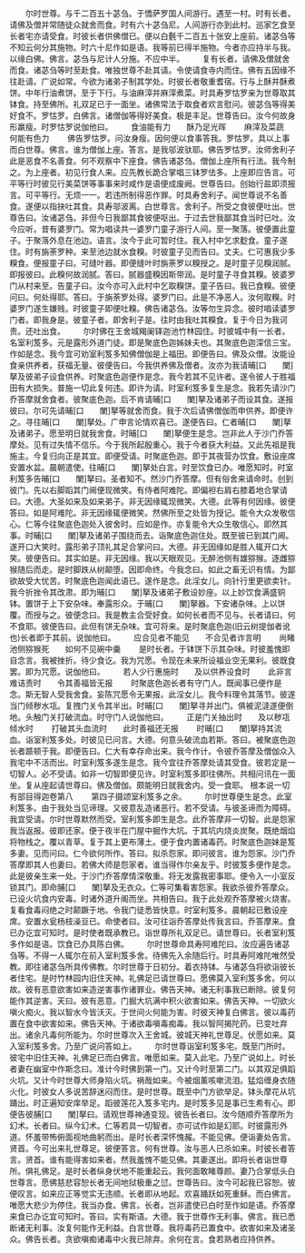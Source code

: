 <!-- { "loadSidebar": true } -->
　　尔时世尊。与千二百五十苾刍。于憍萨罗国人间游行。遇至一村。时有长者。请佛及僧并常随徒众就舍而食。时有六十苾刍尼。人间游行亦到此村。巡家乞食至长者宅亦请受食。时彼长者供佛僧已。便以白氎千二百五十张安上座前。诸苾刍等不知云何分其施物。时六十尼作如是语。我等前已得半施物。今者亦应持半与我。以缘白佛。佛言。苾刍与尼计人分施。不应中半。
　　复有长者。请佛及僧就舍而食。诸苾刍等时至赴食。唯独世尊不赴其请。令使请食寺内而住。佛有五因缘不往赴请。广说如常。今欲为诸弟子制其学处。时彼长者敬重耆宿。行与上酥并酥煮饼。中年行油煮饼。至于下行。与油麻滓并麻滓煮菜。时具寿罗怙罗亲为世尊取其钵食。持至佛所。礼双足已于一面坐。诸佛常法于取食者欢言慰问。彼苾刍等得美好食不。罗怙罗。白佛言。诸僧伽等得好美食。极是丰足。世尊告曰。汝今何故身形羸瘦。时罗怙罗说伽他曰。
　　食油能有力　　酥乃足光晖
　　麻滓及菜蔬　　何能有色力
　　佛告罗怙罗。问汝身瘦。因何便以食事答我。罗怙罗。具以上事而白世尊。佛言。谁为僧伽上座。答言。是我邬波驮耶。佛告罗怙罗。汝师舍利子此是恶食不名善食。何不观察中下座食。佛告诸苾刍。僧伽上座所有行法。我今制之。为上座者。初见行食人来。应先教长跪合掌唱三钵罗佉多。上座即应告言。可平等行时彼见行美菜饼等事事来时咸作是语便成废阙。世尊告曰。创始行盐即须报言。可平等行。无烦一一。若违所制得恶作罪。时具寿舍利子。闻世尊说不名善食。遂便以指抉吐其食。具寿邬波离。白世尊言。舍利子。所受之食彼便吐出。世尊告曰。汝诸苾刍。非但今日我鄙其食彼便呕出。于过去世我鄙其食当时已吐。汝今应听。昔有婆罗门。常为唱读共一婆罗门童子游行人间。至一聚落。彼便置此童子。于聚落外息在池边。语言。汝今于此可暂时住。我入村中乞求麨食。童子遂住。时有旃荼罗种。来至池边就水食糗。时彼童子见而告曰。丈夫。仁可惠我少多糗食。便报童子曰。可缝叶器。即便缝叶时旃荼罗以糗授之。是时童子见糗润腻。即报彼曰。此糗何故润腻。答曰。腻器盛糗因斯带润。是时童子寻食其糗。彼婆罗门从村来至。告童子曰。汝今亦可入此村中乞取糗饼。童子告曰。我已食糗。彼便问曰。何处得耶。答曰。于旃荼罗处得。婆罗门曰。此是不净恶人。汝何取糗。时婆罗门遂生嫌贱。时彼童子即便吐糗。佛告诸苾刍。汝等勿生异念。彼时唱读婆罗门者。即我身是。彼童子者。即舍利子是。往时由我吐其糗食。复于今日为我诃责。还吐出食。
　　尔时佛在王舍城羯阑铎迦池竹林园住。时彼城中有一长者。名室利笈多。元是露形外道门徒。即是聚底色迦姊妹夫也。其聚底色迦深信三宝。作如是念。我今宜可劝室利笈多知佛僧伽是上福田。即便告曰。佛及众僧。汝能设食亲供养者。获福无量。彼便告曰。今我供养佛及僧者。汝亦为我请晡[口　　闌]拏及彼弟子设食供养。时聚底色迦便作是念。我今若其不见许者。遂令彼人于胜福田有大损失。普施一切此复何违。即许为请。时室利笈多复生是念。我若先请沙门乔答摩就舍食者。彼聚底色迦。后不肯请晡[口　　闌]拏及诸弟子而设其食。遂报彼曰。尔可先请晡[口　　闌]拏等就舍而食。我于次后请佛僧伽而申供养。即便许之。寻往晡[口　　闌]拏处。广申言论情欢喜已。遂便告曰。仁者晡[口　　闌]拏及诸弟子。愿至明日就我舍食。时晡[口　　闌]拏便生是念。岂非此人于沙门乔答摩处。见有过失情不信乐。今于我所起殷重心。我于今者获大利益。又此先祖是我施主。今复归向正是其宜。即便受请。时聚底色迦。即于其夜营办饮食。敷设座席安置水盆。晨朝遣使。往晡[口　　闌]拏处白言。时至饮食已办。唯愿知时。时室利笈多告晡[口　　闌]拏曰。圣者知不。然沙门乔答摩。但有俗舍来请命时。创到彼门。先以右脚蹈其门阃便现微笑。有侍者阿难陀。即偏袒右肩右膝着地合掌请曰。大德。大圣如来及如来弟子。非无因缘辄现微笑。大德。此等有何因缘。彼便答曰。如是阿难陀。非无因缘辄便微笑。然佛所至之处皆为授记。能令大众发敬信心。仁等今往聚底色迦处入彼舍时。应如是作。亦复能令大众生敬信心。即然其事。时晡[口　　闌]拏及诸弟子围绕而去。诣聚底色迦住处。既至彼已到其门阃。遂开口大笑时。露形弟子顶礼其足合掌问曰。大德。非无因缘如是胜人辄开口大笑。彼便告曰。其实如是。非无因缘。我以天眼观见。无醉池侧有雄猕猴。逐雌猕猴随后而走。是时脚跌从树颠堕。因即命终。今我念曰。如此之畜无识有情。为鄙欲故受大忧苦。时聚底色迦闻此语已。遂作是念。此淫女儿。向针行里更欲卖针。我今折挫令其改肃。即为晡[口　　闌]拏及诸弟子敷设妙座。以上妙饮食满盛铜钵。置饼于上下安杂味。奉露形众。于晡[口　　闌]拏器。下安诸杂味。上以饼覆。而授与之。彼便念曰。我是教主合受好食。如何长者而不见与。长者请曰。何不食耶。彼便告曰。此但有饼无杂味。宜可将来。是时聚底色迦(旧云树提伽者讹也)长者即于其前。说伽他曰。
　　应合见者不能见　　不合见者诈言明
　　尚睹池侧猕猴死　　如何不见碗中羹
　　是时长者。于钵饼下示其杂味。时彼羞愧即自念言。我被挫折。待少食讫。我为咒愿。令现在未来所设福业空无果利。彼既食罢。即为咒愿。说伽他曰。
　　若人少行惠施时　　及以供养设食时
　　此非言难诘责时　　令其善福皆无报
　　时聚底色迦长者有守门人。既闻事已便作是念。斯无智人受我舍食。妄陈咒愿令无果报。此淫女儿。我今料理令其落节。彼遂当门倾秽水瓨。复拽门关令其半出。时晡[口　　闌]拏寻并出门。俱被泥澾遂便倒地。头触门关打破流血。时守门人说伽他曰。
　　正是门关抽出时　　及以秽瓨倾水时
　　打破其头血流时　　此时善福还无报
　　时晡[口　　闌]拏持其流血。诣室利笈多处。时彼见已问言。大德。何意头破流血若斯。答曰。被聚底色迦长者踬顿于我。即便告曰。仁大有幸存命出来。我今作计。令彼乔答摩及僧伽众入我宅中不活而出。时室利笈多遂生是念。我今宜往乔答摩处请其受食。彼若定是一切智人。必不受请。如非一切智即便见许。时室利笈多即往佛所。共相问讯在一面坐。复从座起请世尊曰。佛及僧伽。颇能明日就我舍内。受一食耶。
根本说一切有部目得迦卷第八
　　第四子摄颂室利笈多之余。
　　尔时世尊便生是念。此室利笈多。由于我处当见谛理。又彼意乱造诸恶行。若不受请。与彼圣谛而为障碍。我宜受请。尔时世尊默然而受。室利笈多即生是念。此乔答摩非一切智。此是怨家我当返报。彼即还家。便于夜半在门屋中掘作大坑。于其坑内烧炎炭聚。既绝烟焰将物栈之。覆以青草。复于其上更布薄土。便于食内置诸毒药。时聚底色迦妹是笈多妻。见而问曰。仁今欲何所作。答曰。拟杀怨家。即问彼言。谁为怨家。沙门乔答摩即其人也妻曰。若佛大师是怨家者。谁当得作尔亲友乎。时彼笈多便作是念。此是彼亲生来一处。于沙门乔答摩情深敬重。将无发露我密事耶。便令入一小室反锁其门。即命脯[口　　闌]拏及无衣众。仁等可集看害怨家。我欲杀彼乔答摩众。已设火坑食内安毒。时诸外道升阁而坐。共相告曰。我于此处观乔答摩被火烧害。复看食毒闷绝之时颠蹶于地。令我门徒悉皆快意。时室利笈多。晨朝起已敷设座席。安置水瓮杨枝澡豆已。命使者曰。汝可往诣乔答摩处传我言曰。乔答摩来。食已办讫宜可知时。是时使者既承教已。诣世尊所礼双足已。请世尊曰。长者室利笈多作如是语。饮食已办具陈白佛。
　　尔时世尊命具寿阿难陀曰。汝应遍告诸苾刍等。不得一人辄尔在前入室利笈多舍。待佛先入余随后行。时具寿阿难陀唯然受教。即往诸苾刍所具传佛教。尔时世尊于日初分。着衣持钵。与诸苾刍将欲诣彼长者住宅。是时竹林园内旧住天神。礼佛足已请世尊曰。愿佛莫入室利笈多舍。何以故。彼有恶意欲害如来造逆害事作诸罪业。佛告天神。诸无利事我已断除。彼复何能作其逆害。天曰。彼有恶意。门掘大坑满中积火欲害如来。佛告天神。一切欲火嗔火痴火。我以智水今皆沃灭。于世间火何能为害。时彼天神复白佛言。彼以毒药置在食中欲害如来。佛告天神。于诸欲毒嗔毒痴毒。我以智阿揭陀药。已变吐弃出。诸余凡毒何所能为。尔时世尊次入王舍城。彼城天神礼世尊足。伏愿如来。莫入室利笈多舍。乃至广说问答如上。
　　尔时世尊诣室利笈多宅。既至门所时。彼宅中旧住天神。礼佛足已而白佛言。唯愿如来。莫入此宅。乃至广说如上。时长者妻在幽室中作斯念曰。准计今时佛到第一门。又计今时至第二门。以其双足俱蹈火坑。又计今时世尊大师身陷火坑。祸哉如来。今被烟薰咳嗽流泪。猛焰缠身衣随火化。时彼女人多说苦辞迷闷而住。是时世尊。既至中门方欲举足。钵头摩花从坑踊出。时正遍知安庠举足。蹈彼莲花入笈多宅内。是时笈多见是事已生希有心。即便告彼脯[口　　闌]拏曰。请观世尊神通变现。彼告长者曰。汝今随顺乔答摩所为幻术。长者曰。纵今幻术。仁等若具一切智者。亦可试作如是幻耶。时彼露形外道。怀羞带怖俯面视地曲躬而出。是时长者深怀愧赧。不能见佛。便诣妻处告言。贤首。今可出来礼世尊足。彼便答言。何有世尊。汝与恶人已杀如来。时彼长者答言。贤首。谁有能得害如来者。然我羞愧不能见佛。其妻遂出。即将长者诣世尊所。俱礼佛足。是时长者纵身伏地不能重起云。我何面敢睹尊颜。妻乃合掌低头白世尊言。愿佛慈悲容恕长者无间地狱极重之愆。世尊告曰。汝今可起我已容恕。彼便叹言。如来应正等觉实无违顺。长者即从地起。欢喜踊跃如死重稣。而白佛言。唯愿大悲少为停住。我当办食。佛言。长者。岂非遣使已白时至作如是语。乔答摩来食已办讫宜可知时。答曰。实有斯语。大德。我于世尊作无利事。佛言。我已悉断诸无利事。汝复何能作无利益。白言世尊。我将毒药已置食中。欲害如来及诸圣众。佛告长者。贪欲嗔痴诸毒中火我已除弃。余何在言。食若熟者应持供养。
